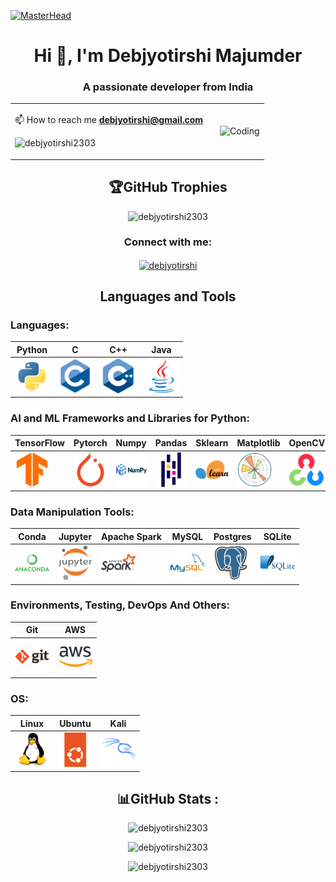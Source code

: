 [![MasterHead](https://res.cloudinary.com/superfolio/image/upload/v1620689979/68747470733a2f2f692e70696e696d672e636f6d2f6f726967696e616c732f63362f33332f63322f63363333633230656465383266306530636564376435373064626533613166332e676966_yjuh2s.gif)]()

<h1 align="center">Hi 👋, I'm Debjyotirshi Majumder</h1>
<h3 align="center">A passionate developer from India</h3>

<table align="center">
  <tr>
    <!-- Text section -->
    <td style="padding-right: 20px;">
      <p>📫 How to reach me <a href="mailto:debjyotirshi@gmail.com"><strong>debjyotirshi@gmail.com</strong></a></p>
      <p><img src="https://komarev.com/ghpvc/?username=debjyotirshi2303&label=Profile%20views&color=0e75b6&style=flat" alt="debjyotirshi2303" /></p>
    </td>
    <!-- Image section -->
    <td>
      <img src="https://cdn.dribbble.com/users/5690231/screenshots/16191500/media/4fbd0ec22f13a3521bb37cc5fe8b1cb3.gif" alt="Coding" width="400"/>
    </td>
  </tr>
</table>
</p>

<h2 align="center">🏆GitHub Trophies</h2>
<p align="center">
  <img src="https://github-trophies.vercel.app/?username=debjyotirshi2303&theme=radical&no-frame=false&no-bg=false&margin-w=4" alt="debjyotirshi2303" />
</p>

<h3 align="center">Connect with me:</h3>
<p align="center">
<a href="https://linkedin.com/in/debjyotirshi" target="blank">
<img align="center" src="https://raw.githubusercontent.com/rahuldkjain/github-profile-readme-generator/master/src/images/icons/Social/linked-in-alt.svg" alt="debjyotirshi" height="30" width="40" />
</a>
</p>

<h2 align="center">Languages and Tools </h2> 
<div>

### Languages:
| Python | C | C++ | Java |
|----------|----------|----------|----------|
| <img src="https://github.com/devicons/devicon/blob/master/icons/python/python-original.svg" title="Python" alt="Python" width="55" height="55"/> | <img src="https://github.com/devicons/devicon/blob/master/icons/c/c-original.svg" title="C" alt="C" width="55" height="55"/> | <img         src="https://github.com/devicons/devicon/blob/master/icons/cplusplus/cplusplus-original.svg" title="C++" alt="C++" width="55" height="55"/> | <img src="https://github.com/devicons/devicon/blob/master/icons/java/java-original.svg" title="Java" alt="Java" width="55" height="55"/> |

### AI and ML Frameworks and Libraries for Python:

| TensorFlow | Pytorch | Numpy | Pandas | Sklearn | Matplotlib | OpenCV |
|------------|---------|-------|--------|---------|------------|--------|
| <img src="https://github.com/devicons/devicon/blob/master/icons/tensorflow/tensorflow-original.svg" title="TensorFlow" alt="TensorFlow" width="55" height="55"/> | <img src="https://github.com/devicons/devicon/blob/master/icons/pytorch/pytorch-original.svg" title="Pytorch"  alt="Pytorch" width="55" height="55"/> | <img src="https://github.com/devicons/devicon/blob/master/icons/numpy/numpy-original-wordmark.svg" title="Numpy" alt="Numpy" width="55" height="55"/> | <img src="https://github.com/devicons/devicon/blob/master/icons/pandas/pandas-original.svg" title="Pandas" alt="Pandas" width="55" height="55"/> | <img src="https://github.com/devicons/devicon/blob/master/icons/scikitlearn/scikitlearn-original.svg" title="sklearn" alt="sklearn" width="55" height="55"/> | <img src="https://github.com/devicons/devicon/blob/master/icons/matplotlib/matplotlib-original.svg" title="mpl" alt="mpl" width="55" height="55"/> | <img src="https://github.com/devicons/devicon/blob/master/icons/opencv/opencv-original.svg" title="OpenCV" alt="OpenCV" width="55" height="55"/> |

### Data Manipulation Tools:

| Conda | Jupyter | Apache Spark | MySQL | Postgres | SQLite |
|----------|----------|----------|----------|----------|----------|
|<img src="https://github.com/devicons/devicon/blob/master/icons/anaconda/anaconda-original-wordmark.svg" title="Anaconda" alt="Conda" width="55" height="55"/> |<img src="https://github.com/devicons/devicon/blob/master/icons/jupyter/jupyter-original-wordmark.svg" title="Jupyter" alt="Jupyter" width="55" height="55"/> |<img src="https://github.com/devicons/devicon/blob/master/icons/apachespark/apachespark-original-wordmark.svg" title="Apache Spark" alt="Spark" width="55" height="55"/> |<img src="https://github.com/devicons/devicon/blob/master/icons/mysql/mysql-original-wordmark.svg" title="MySQL" alt="MySQL" width="55" height="55"/> |<img src="https://github.com/devicons/devicon/blob/master/icons/postgresql/postgresql-original.svg" title="Postgres" alt="Postgres" width="55" height="55"/> |<img src="https://github.com/devicons/devicon/blob/master/icons/sqlite/sqlite-original-wordmark.svg" title="SQLite" alt="SQLite" width="55" height="55"/> |

### Environments, Testing, DevOps And Others:

| Git | AWS |
|-----|-----|
|<img src="https://github.com/devicons/devicon/blob/master/icons/git/git-original-wordmark.svg" title="Git" alt="Git" width="55" height="55"/> | <img src="https://github.com/devicons/devicon/blob/master/icons/amazonwebservices/amazonwebservices-original-wordmark.svg" title="AWS" alt="AWS" width="55" height="55"/> |

</div>

### OS:

| Linux | Ubuntu | Kali |
|----------|----------|----------|
| <img src="https://github.com/devicons/devicon/blob/master/icons/linux/linux-original.svg" title="Linux" alt="Linux" width="55" height="55"/> | <img src="https://github.com/devicons/devicon/blob/master/icons/ubuntu/ubuntu-original.svg" title="Ubuntu" alt="Ubuntu" width="55" height="55"/> | <img                  src="https://github.com/canaleal/devicon/blob/new-icon-kali-linux/icons/kalilinux/kalilinux-original-wordmark.svg" title="Linux" alt="Linux" width="55" height="55"/> |

<h2 align="center">📊GitHub Stats :</h2>
<p align="center">
<img src="https://github-readme-streak-stats.herokuapp.com/?user=debjyotirshi2303&theme=radical&hide_border=false" alt="debjyotirshi2303" />
</p>

<p align="center">
<img src="https://github-readme-stats.vercel.app/api?username=debjyotirshi2303&show_icons=true&locale=en&theme=radical&hide_border=false&include_all_commits=false&count_private=false" alt="debjyotirshi2303" />
</p>

<p align="center">
<img src="https://github-readme-stats.vercel.app/api/top-langs?username=debjyotirshi2303&show_icons=true&locale=en&layout=compact&theme=radical&hide_border=false&include_all_commits=false&count_private=false" alt="debjyotirshi2303" />
</p>

